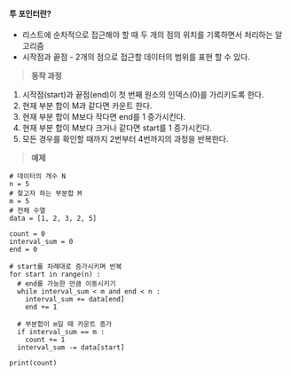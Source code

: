 
#### **투 포인터란?**

-   리스트에 순차적으로 접근해야 할 때 두 개의 점의 위치를 기록하면서 처리하는 알고리즘
-   시작점과 끝점 - 2개의 점으로 접근할 데이터의 범위를 표현 할 수 있다.

> **동작 과정**

1.  시작점(start)과 끝점(end)이 첫 번째 원소의 인덱스(0)를 가리키도록 한다.
2.  현재 부분 합이 M과 같다면 카운트 한다.
3.  현재 부분 합이 M보다 작다면 end를 1 증가시킨다.
4.  현재 부분 합이 M보다 크거나 같다면 start를 1 증가시킨다.
5.  모든 경우를 확인할 때까지 2번부터 4번까지의 과정을 반복한다.

> **예제** 

```
# 데이터의 개수 N
n = 5
# 찾고자 하는 부분합 M
m = 5
# 전체 수열
data = [1, 2, 3, 2, 5]

count = 0
interval_sum = 0
end = 0

# start를 차례대로 증가시키며 반복
for start in range(n) :
  # end를 가능한 만큼 이동시키기
  while interval_sum < m and end < n :
    interval_sum += data[end]
    end += 1
  
  # 부분합이 m일 때 카운트 증가
  if interval_sum == m :
    count += 1
  interval_sum -= data[start]

print(count)
```